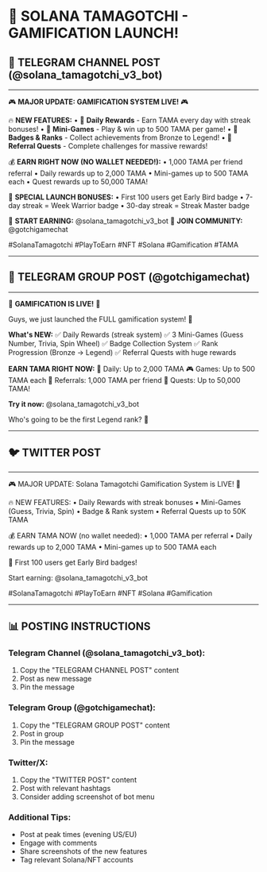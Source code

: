 # 🚀 SOLANA TAMAGOTCHI - GAMIFICATION LAUNCH! 

## 📱 TELEGRAM CHANNEL POST (@solana_tamagotchi_v3_bot)

---

🎮 **MAJOR UPDATE: GAMIFICATION SYSTEM LIVE!** 🎮

🔥 **NEW FEATURES:**
• 🎁 **Daily Rewards** - Earn TAMA every day with streak bonuses!
• 🎯 **Mini-Games** - Play & win up to 500 TAMA per game!
• 🏅 **Badges & Ranks** - Collect achievements from Bronze to Legend!
• 🎯 **Referral Quests** - Complete challenges for massive rewards!

💰 **EARN RIGHT NOW (NO WALLET NEEDED!):**
• 1,000 TAMA per friend referral
• Daily rewards up to 2,000 TAMA
• Mini-games up to 500 TAMA each
• Quest rewards up to 50,000 TAMA!

🎁 **SPECIAL LAUNCH BONUSES:**
• First 100 users get Early Bird badge
• 7-day streak = Week Warrior badge
• 30-day streak = Streak Master badge

🤖 **START EARNING:** @solana_tamagotchi_v3_bot
👥 **JOIN COMMUNITY:** @gotchigamechat

#SolanaTamagotchi #PlayToEarn #NFT #Solana #Gamification #TAMA

---

## 💬 TELEGRAM GROUP POST (@gotchigamechat)

---

🎉 **GAMIFICATION IS LIVE!** 🎉

Guys, we just launched the FULL gamification system! 🚀

**What's NEW:**
✅ Daily Rewards (streak system)
✅ 3 Mini-Games (Guess Number, Trivia, Spin Wheel)
✅ Badge Collection System
✅ Rank Progression (Bronze → Legend)
✅ Referral Quests with huge rewards

**EARN TAMA RIGHT NOW:**
🎁 Daily: Up to 2,000 TAMA
🎮 Games: Up to 500 TAMA each
🔗 Referrals: 1,000 TAMA per friend
🎯 Quests: Up to 50,000 TAMA!

**Try it now:** @solana_tamagotchi_v3_bot

Who's going to be the first Legend rank? 👑

---

## 🐦 TWITTER POST

---

🎮 MAJOR UPDATE: Solana Tamagotchi Gamification System is LIVE! 🚀

🔥 NEW FEATURES:
• Daily Rewards with streak bonuses
• Mini-Games (Guess, Trivia, Spin)
• Badge & Rank system
• Referral Quests up to 50K TAMA

💰 EARN TAMA NOW (no wallet needed):
• 1,000 TAMA per referral
• Daily rewards up to 2,000 TAMA
• Mini-games up to 500 TAMA each

🎁 First 100 users get Early Bird badges!

Start earning: @solana_tamagotchi_v3_bot

#SolanaTamagotchi #PlayToEarn #NFT #Solana #Gamification

---

## 📊 POSTING INSTRUCTIONS

### Telegram Channel (@solana_tamagotchi_v3_bot):
1. Copy the "TELEGRAM CHANNEL POST" content
2. Post as new message
3. Pin the message

### Telegram Group (@gotchigamechat):
1. Copy the "TELEGRAM GROUP POST" content  
2. Post in group
3. Pin the message

### Twitter/X:
1. Copy the "TWITTER POST" content
2. Post with relevant hashtags
3. Consider adding screenshot of bot menu

### Additional Tips:
- Post at peak times (evening US/EU)
- Engage with comments
- Share screenshots of the new features
- Tag relevant Solana/NFT accounts
